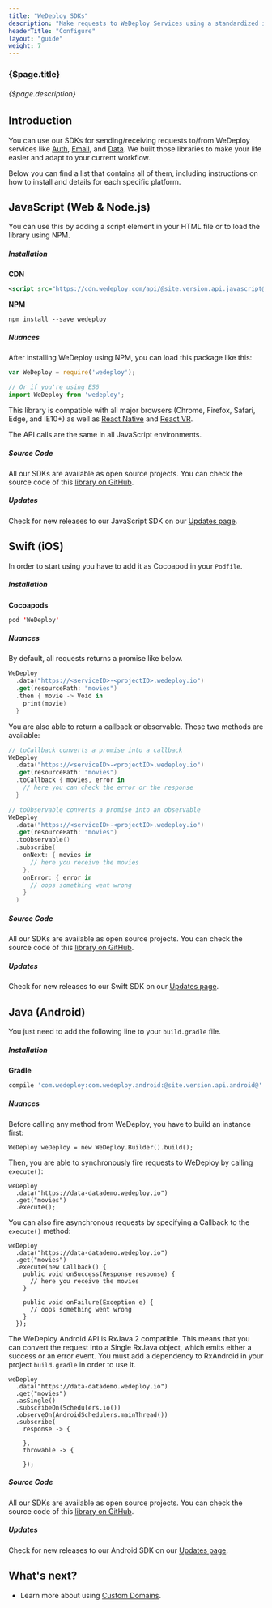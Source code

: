 ```yaml
---
title: "WeDeploy SDKs"
description: "Make requests to WeDeploy Services using a standardized interface."
headerTitle: "Configure"
layout: "guide"
weight: 7
---
```


### {$page.title}

###### {$page.description}

<article id="1">

## Introduction

You can use our SDKs for sending/receiving requests to/from WeDeploy services like [Auth](/docs/auth/getting-started/), [Email](/docs/email/getting-started/), and [Data](/docs/data/getting-started/). We built those libraries to make your life easier and adapt to your current workflow.

Below you can find a list that contains all of them, including instructions on how to install and details for each specific platform.

</article>

<article id="2">

## JavaScript (Web & Node.js)

You can use this by adding a script element in your HTML file or to load the library using NPM.

##### Installation

**CDN**

```xml
<script src="https://cdn.wedeploy.com/api/@site.version.api.javascript@/wedeploy.js"></script>
```

**NPM**

```
npm install --save wedeploy
```

##### Nuances

After installing WeDeploy using NPM, you can load this package like this:

```javascript
var WeDeploy = require('wedeploy');

// Or if you're using ES6
import WeDeploy from 'wedeploy';
```

This library is compatible with all major browsers (Chrome, Firefox, Safari, Edge, and IE10+) as well as [React Native](https://facebook.github.io/react-native/) and [React VR](https://facebook.github.io/react-vr/).

The API calls are the same in all JavaScript environments.

##### Source Code

All our SDKs are available as open source projects. You can check the source code of this [library on GitHub](https://github.com/wedeploy/wedeploy-sdk-js).

##### Updates

Check for new releases to our JavaScript SDK on our [Updates page](/updates/apis/javascript/).

</article>

<article id="3">

## Swift (iOS)

In order to start using you have to add it as Cocoapod in your `Podfile`.

##### Installation

**Cocoapods**

```swift
pod 'WeDeploy'
```

##### Nuances

By default, all requests returns a promise like below.

```swift
WeDeploy
  .data("https://<serviceID>-<projectID>.wedeploy.io")
  .get(resourcePath: "movies")
  .then { movie -> Void in
    print(movie)
  }
```

You are also able to return a callback or observable. These two methods are available:

```swift
// toCallback converts a promise into a callback
WeDeploy
  .data("https://<serviceID>-<projectID>.wedeploy.io")
  .get(resourcePath: "movies")
  .toCallback { movies, error in
    // here you can check the error or the response
  }

// toObservable converts a promise into an observable
WeDeploy
  .data("https://<serviceID>-<projectID>.wedeploy.io")
  .get(resourcePath: "movies")
  .toObservable()
  .subscribe(
    onNext: { movies in
      // here you receive the movies
    },
    onError: { error in
      // oops something went wrong
    }
  )
```

##### Source Code

All our SDKs are available as open source projects. You can check the source code of this [library on GitHub](https://github.com/wedeploy/wedeploy-sdk-swift).

##### Updates

Check for new releases to our Swift SDK on our [Updates page](/updates/apis/swift/).

</article>

<article id="4">

## Java (Android)

You just need to add the following line to your `build.gradle` file.

##### Installation

**Gradle**

```groovy
compile 'com.wedeploy:com.wedeploy.android:@site.version.api.android@'
```

##### Nuances

Before calling any method from WeDeploy, you have to build an instance first:

```text/x-java
WeDeploy weDeploy = new WeDeploy.Builder().build();
```

Then, you are able to synchronously fire requests to WeDeploy by calling `execute()`:

```text/x-java
weDeploy
  .data("https://data-datademo.wedeploy.io")
  .get("movies")
  .execute();
```

You can also fire asynchronous requests by specifying a Callback to the `execute()` method:

```text/x-java
weDeploy
  .data("https://data-datademo.wedeploy.io")
  .get("movies")
  .execute(new Callback() {
    public void onSuccess(Response response) {
      // here you receive the movies
    }

    public void onFailure(Exception e) {
      // oops something went wrong
    }
  });
```

The WeDeploy Android API is RxJava 2 compatible. This means that you can convert the request into a Single RxJava object, which emits either a success or an error event. You must add a dependency to RxAndroid in your project `build.gradle` in order to use it.

```text/x-java
weDeploy
  .data("https://data-datademo.wedeploy.io")
  .get("movies")
  .asSingle()
  .subscribeOn(Schedulers.io())
  .observeOn(AndroidSchedulers.mainThread())
  .subscribe(
    response -> {

    },
    throwable -> {

    });
```

##### Source Code

All our SDKs are available as open source projects. You can check the source code of this [library on GitHub](https://github.com/wedeploy/wedeploy-sdk-android).

##### Updates

Check for new releases to our Android SDK on our [Updates page](/updates/apis/android/).

</article>

## What's next?

* Learn more about using [Custom Domains](/docs/intro/custom-domains/).
